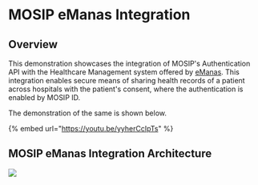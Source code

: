 # MOSIP eManas Integration

## Overview

This demonstration showcases the integration of MOSIP's Authentication API with the Healthcare Management system offered by [eManas](https://e-manas.karnataka.gov.in/#/about). This integration enables secure means of sharing health records of a patient across hospitals with the patient's consent, where the authentication is enabled by MOSIP ID.

The demonstration of the same is shown below.


{% embed url="https://youtu.be/yyherCcIpTs" %}

## MOSIP eManas Integration Architecture

![](_images/mosip-eManas-int-arch.png)

